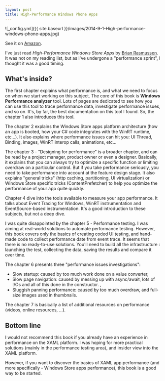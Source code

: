 ```yaml
---
layout: post
title: High-Performance Windows Phone Apps
---
```


![_config.yml]({{ site.baseurl }}/images/2014-9-1-High-performance-windows-phone-apps.jpg)

See it on [Amazon][azn].

I've just read *High-Performance Windows Store Apps* by [Brian Rasmussen][author].
It was not on my reading list, but as I've undergone a "performance sprint",
I thought it was a good timing.

## What's inside?

The first chapter explains what performance is, and what we need to focus on when
we start working on this subject. The core of this book is **Windows Performance analyzer** tool. Lots of pages are
dedicated to see how you can use this tool to trace performance data, investigate
performance issues, and so on. It's, by far, the best documentation on this tool
I found. So, the chapter 1 also introduces this tool.

The chapter 2 explains the Windows Store apps platform architecture (how an app is booted,
how your C# code integrates with the WinRT runtime, etc...). It also explains where
performance issues can hit you: UI Thread, Binding, images, WinRT interop calls,
animations, etc...

The chapter 3 - "Designing for performance" is a broader chapter, and can be read by
a project manager, product owner or even a designer. Basically, it explains that you
can always try to optimize a specific function or limiting overdraw on a particular
control. But if you take performance seriously, you need to take performance into
account at the feature design stage. It also explains "general tricks" (http caching,
partitioning, UI virtualization) or Windows Store specific tricks (ContentPrefetcher)
to help you optimize the performance of your app quite quickly.

Chapter 4 dive into the tools available to measure your app performance. It talks
about Event Tracing for Windows, WinRT instrumentation and EventSource-based instrumentation.
It's a good introduction to these subjects, but not a deep dive.

I was quite disappointed by the chapter 5 - Performance testing. I was aiming at
real-world solutions to automate performance testing. However, this book covers only
the basics of creating coded UI testing, and hand-made code to collect performance
date from event trace. It seems that there is no ready-to-use solutions. You'll need
to build all the infrastructure : launching the test, collecting the data, saving
the results and compare it over time.

The chapter 6 presents three "performance issues investigations":

- Slow startup: caused by too much work done on a value converter,
- Slow page navigation: caused by messing up with async/await, lots of I/Os and all
of this done in the constructor.  ,
- Sluggish panning performance: caused by too much overdraw, and full-size images
used in thumbnails.

The chapter 7 is basically a list of additional resources on performance (videos, online resources, ...).

## Bottom line

I would not recommend this book if you already have an experience in performance on
the XAML platform. I was hoping for more practical solutions (mainly in the performance
testing area), and insider view into the XAML platform. 

However, if you want to discover the basics of XAML app performance
(and more specifically - Windows Store apps performance), this book is a good way to be started.


[azn]: http://www.amazon.com/gp/product/0735682631?ie=UTF8&camp=213733&creative=393185&creativeASIN=0735682631&linkCode=shr&tag=chriscorn02-20&linkId=MN67DC3ZWOQR2PSH&qid=1409586892&sr=8-1-spell&keywords=High+performance+windows+stpre+apps
[author]: https://twitter.com/kodehoved
